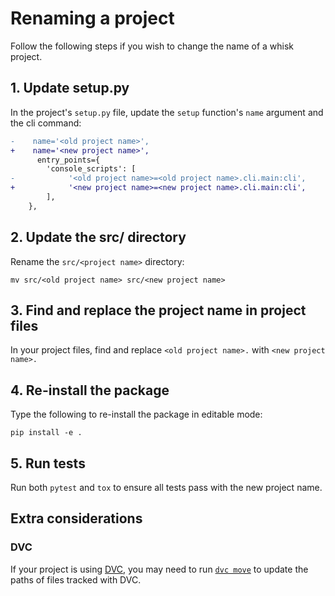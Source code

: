 # Renaming a project

Follow the following steps if you wish to change the name of a whisk project.

## 1. Update setup.py

In the project's `setup.py` file, update the `setup` function's `name` argument and the cli command:

```diff
-    name='<old project name>',
+    name='<new project name>',
      entry_points={
        'console_scripts': [
-            '<old project name>=<old project name>.cli.main:cli',
+            '<new project name>=<new project name>.cli.main:cli',
        ],
    },
```

## 2. Update the src/<project name> directory

Rename the `src/<project name>` directory:

    mv src/<old project name> src/<new project name>

## 3. Find and replace the project name in project files

In your project files, find and replace `<old project name>.` with `<new project name>.`

## 4. Re-install the package

Type the following to re-install the package in editable mode:

    pip install -e .

## 5. Run tests

Run both `pytest` and `tox` to ensure all tests pass with the new project name.

## Extra considerations

### DVC

If your project is using [DVC](dvc.html), you may need to run [`dvc move`](https://dvc.org/doc/command-reference/move) to update the paths of files tracked with DVC.
